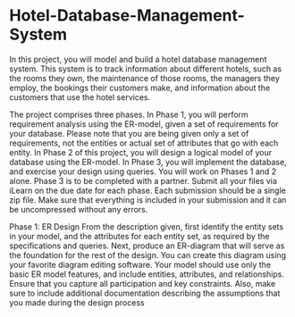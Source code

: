 # Hotel-Database-Management-System

In this project, you will model and build a hotel database management system. This system is to
track information about different hotels, such as the rooms they own, the maintenance of those
rooms, the managers they employ, the bookings their customers make, and information about the
customers that use the hotel services.

The project comprises three phases. In Phase 1, you will perform requirement analysis using the
ER-model, given a set of requirements for your database. Please note that you are being given only
a set of requirements, not the entities or actual set of attributes that go with each entity. In Phase 2
of this project, you will design a logical model of your database using the ER-model. In Phase 3,
you will implement the database, and exercise your design using queries.
You will work on Phases 1 and 2 alone. Phase 3 is to be completed with a partner. Submit all your
files via iLearn on the due date for each phase. Each submission should be a single zip file. Make
sure that everything is included in your submission and it can be uncompressed without any errors.

Phase 1: ER Design
From the description given, first identify the entity sets in your model, and the attributes for each
entity set, as required by the specifications and queries. Next, produce an ER-diagram that will
serve as the foundation for the rest of the design. You can create this diagram using your favorite
diagram editing software. Your model should use only the basic ER model features, and include
entities, attributes, and relationships. Ensure that you capture all participation and key constraints.
Also, make sure to include additional documentation describing the assumptions that you made
during the design process
